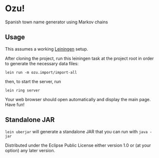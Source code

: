 # Ozu!

Spanish town name generator using Markov chains

## Usage

This assumes a working [Leiningen](http://leiningen.org/ "Leiningen") setup.

After cloning the project, run this leiningen task at the project root in order 
to generate the necessary data files:

```
lein run -m ozu.import/import-all
```

then, to start the server, run 

```
lein ring server
```

Your web browser should open automatically and display the main page. Have fun!

## Standalone JAR

`lein uberjar` will generate a standalone JAR that you can run with `java -jar`



Distributed under the Eclipse Public License either version 1.0 or (at
your option) any later version.
